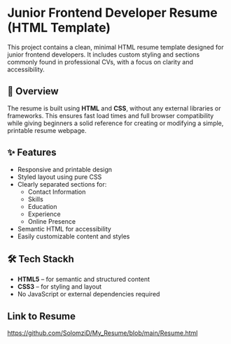 # Junior Frontend Developer Resume (HTML Template)

This project contains a clean, minimal HTML resume template designed for junior frontend developers. It includes custom styling and sections commonly found in professional CVs, with a focus on clarity and accessibility.

## 📄 Overview

The resume is built using  **HTML** and **CSS**, without any external libraries or frameworks. This ensures fast load times and full browser compatibility while giving beginners a solid reference for creating or modifying a simple, printable resume webpage.

## ✨ Features

- Responsive and printable design
- Styled layout using pure CSS
- Clearly separated sections for:
  - Contact Information
  - Skills
  - Education
  - Experience
  - Online Presence
- Semantic HTML for accessibility
- Easily customizable content and styles

## 🛠️ Tech Stackh

- **HTML5** – for semantic and structured content
- **CSS3** – for styling and layout
- No JavaScript or external dependencies required

## Link to Resume
https://github.com/SolomziD/My_Resume/blob/main/Resume.html
